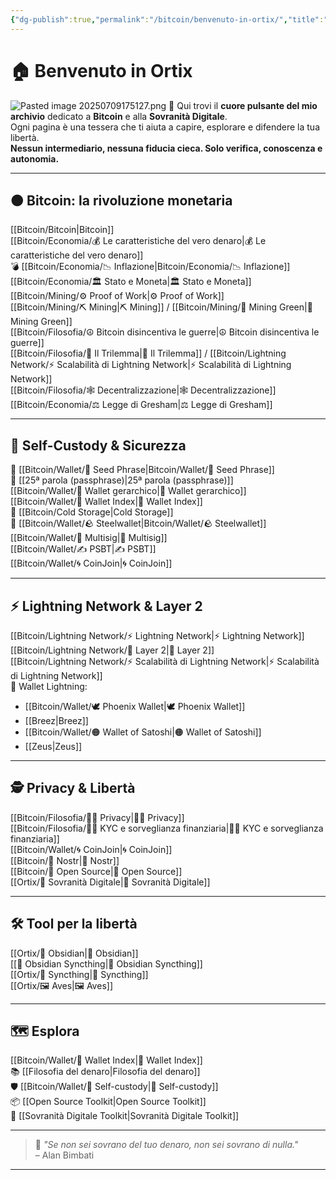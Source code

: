 ```yaml
---
{"dg-publish":true,"permalink":"/bitcoin/benvenuto-in-ortix/","title":"🏠 Home – Bitcoin & Sovranità Digitale","tags":["Indice","Home","Bitcoin","Sovranità","Educazione","Obsidian","gardenEntry"]}
---
```


# 🏠 Benvenuto in Ortix

![Pasted image 20250709175127.png](/img/user/Pasted%20image%2020250709175127.png)
🧭 Qui trovi il **cuore pulsante del mio archivio** dedicato a **Bitcoin** e alla **Sovranità Digitale**.  
Ogni pagina è una tessera che ti aiuta a capire, esplorare e difendere la tua libertà.  
**Nessun intermediario, nessuna fiducia cieca. Solo verifica, conoscenza e autonomia.**

---

## 🟠 **Bitcoin: la rivoluzione monetaria**

 [[Bitcoin/Bitcoin\|Bitcoin]]  
 [[Bitcoin/Economia/💰 Le caratteristiche del vero denaro\|💰 Le caratteristiche del vero denaro]]  
💣 [[Bitcoin/Economia/📉 Inflazione\|Bitcoin/Economia/📉 Inflazione]]  
 [[Bitcoin/Economia/🏛️ Stato e Moneta\|🏛️ Stato e Moneta]]  
 [[Bitcoin/Mining/⚙️  Proof of Work\|⚙️  Proof of Work]]  
 [[Bitcoin/Mining/⛏️ Mining\|⛏️ Mining]] / [[Bitcoin/Mining/🌱 Mining Green\|🌱 Mining Green]]  
 [[Bitcoin/Filosofia/☮️ Bitcoin disincentiva le guerre\|☮️ Bitcoin disincentiva le guerre]]  
 [[Bitcoin/Filosofia/🔺 Il Trilemma\|🔺 Il Trilemma]] / [[Bitcoin/Lightning Network/⚡ Scalabilità di Lightning Network\|⚡ Scalabilità di Lightning Network]]  
 [[Bitcoin/Filosofia/🕸️ Decentralizzazione\|🕸️ Decentralizzazione]]  
 [[Bitcoin/Economia/⚖️ Legge di Gresham\|⚖️ Legge di Gresham]]

---

## 🔐 **Self-Custody & Sicurezza**

🧠 [[Bitcoin/Wallet/🧠 Seed Phrase\|Bitcoin/Wallet/🧠 Seed Phrase]]  
🔏 [[25ª parola (passphrase)\|25ª parola (passphrase)]]  
 [[Bitcoin/Wallet/🌳 Wallet gerarchico\|🌳 Wallet gerarchico]]  
 [[Bitcoin/Wallet/🧭 Wallet Index\|🧭 Wallet Index]]  
🧊 [[Bitcoin/Cold Storage\|Cold Storage]]  
🧱 [[Bitcoin/Wallet/🪨 Steelwallet\|Bitcoin/Wallet/🪨 Steelwallet]]  
 [[Bitcoin/Wallet/🔐 Multisig\|🔐 Multisig]]  
 [[Bitcoin/Wallet/✍️ PSBT\|✍️ PSBT]]  
 [[Bitcoin/Wallet/🌀 CoinJoin\|🌀 CoinJoin]]

---

## ⚡ **Lightning Network & Layer 2**

 [[Bitcoin/Lightning Network/⚡ Lightning Network\|⚡ Lightning Network]]  
 [[Bitcoin/Lightning Network/🧱 Layer 2\|🧱 Layer 2]]  
 [[Bitcoin/Lightning Network/⚡ Scalabilità di Lightning Network\|⚡ Scalabilità di Lightning Network]]  
🚀 Wallet Lightning:
- [[Bitcoin/Wallet/🕊 Phoenix Wallet\|🕊 Phoenix Wallet]]
- [[Breez\|Breez]]
- [[Bitcoin/Wallet/🟠 Wallet of Satoshi\|🟠 Wallet of Satoshi]]
- [[Zeus\|Zeus]]

---

## 🕵️ **Privacy & Libertà**

[[Bitcoin/Filosofia/🕵️‍♂️ Privacy\|🕵️‍♂️ Privacy]]  
 [[Bitcoin/Filosofia/🕵️‍♂️  KYC e sorveglianza finanziaria\|🕵️‍♂️  KYC e sorveglianza finanziaria]]  
 [[Bitcoin/Wallet/🌀 CoinJoin\|🌀 CoinJoin]]  
 [[Bitcoin/📡 Nostr\|📡 Nostr]]  
 [[Bitcoin/🧬 Open Source\|🧬 Open Source]]  
[[Ortix/🧭 Sovranità Digitale\|🧭 Sovranità Digitale]]

---

## 🛠️ **Tool per la libertà**

[[Ortix/🔄 Obsidian\|🔄 Obsidian]]  
[[🔄 Obsidian Syncthing\|🔄 Obsidian Syncthing]]  
[[Ortix/🔄 Syncthing\|🔄 Syncthing]]  
[[Ortix/🖼️ Aves\|🖼️ Aves]]  

---

## 🗺️ **Esplora**

 [[Bitcoin/Wallet/🧭 Wallet Index\|🧭 Wallet Index]]  
📚 [[Filosofia del denaro\|Filosofia del denaro]]  
🛡️ [[Bitcoin/Wallet/🔐 Self-custody\|🔐 Self-custody]]  
📦 [[Open Source Toolkit\|Open Source Toolkit]]  
🧭 [[Sovranità Digitale Toolkit\|Sovranità Digitale Toolkit]] 

---

> 🧡 _"Se non sei sovrano del tuo denaro, non sei sovrano di nulla."_  
> – Alan Bimbati

---

